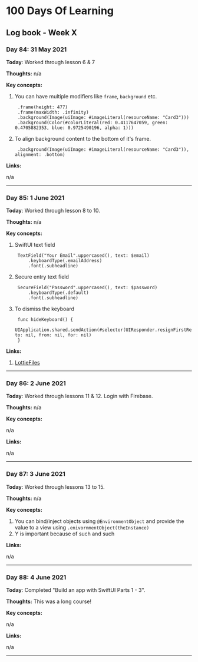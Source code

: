 # 100 Days Of Learning

## Log book - Week X

### Day 84: 31 May 2021

**Today**: Worked through lesson 6 & 7

**Thoughts:** n/a

**Key concepts:**

1. You can have multiple modifiers like `frame`, `background` etc.

        .frame(height: 477)
        .frame(maxWidth: .infinity)
        .background(Image(uiImage: #imageLiteral(resourceName: "Card3")))
        .background(Color(#colorLiteral(red: 0.4117647059, green: 0.4705882353, blue: 0.9725490196, alpha: 1)))


2. To align background content to the bottom of it's frame.

		.background(Image(uiImage: #imageLiteral(resourceName: "Card3")), alignment: .bottom)

**Links:**

n/a

---

### Day 85: 1 June 2021

**Today**: Worked through lesson 8 to 10.

**Thoughts:** n/a

**Key concepts:**

1. SwiftUI text field

		TextField("Your Email".uppercased(), text: $email)
		    .keyboardType(.emailAddress)
		    .font(.subheadline)


2. Secure entry text field

		SecureField("Password".uppercased(), text: $password)
			.keyboardType(.default)
			.font(.subheadline)

3. To dismiss the keyboard

	    func hideKeyboard() {
	        UIApplication.shared.sendAction(#selector(UIResponder.resignFirstResponder), to: nil, from: nil, for: nil)
	    }


**Links:**

1. [LottieFiles](https://lottiefiles.com/)

---

### Day 86: 2 June 2021

**Today**: Worked through lessons 11 & 12. Login with Firebase.

**Thoughts:** n/a

**Key concepts:**

n/a

**Links:**

n/a

---

### Day 87: 3 June 2021

**Today**: Worked through lessons 13 to 15.

**Thoughts:** n/a

**Key concepts:**

1. You can bind/inject objects using `@EnvironmentObject` and provide the value to a view using `.enivornmentObject(theInstance)`
2. Y is important because of such and such

**Links:**

n/a

---

### Day 88: 4 June 2021

**Today**: Completed "Build an app with SwiftUI Parts 1 - 3".

**Thoughts:** This was a long course!

**Key concepts:**

n/a

**Links:**

n/a

---
